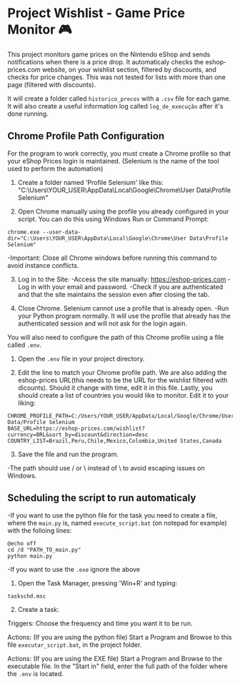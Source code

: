 # Project Wishlist - Game Price Monitor 🎮

This project monitors game prices on the Nintendo eShop and sends notifications when there is a price drop. It automaticaly checks the eshop-prices.com website, on your wishlist section, filtered by discounts, and checks for price changes. This was not tested for lists with more than one page (filtered with discounts).

It will create a folder called `historico_precos` with a `.csv` file for each game. It will also create a useful information log called `log_de_execução` after it's done running.

## Chrome Profile Path Configuration

For the program to work correctly, you must create a Chrome profile so that your eShop Prices login is maintained. (Selenium is the name of the tool used to perform the automation)

1. Create a folder named 'Profile Selenium' like this: "C:\Users\YOUR_USER\AppData\Local\Google\Chrome\User Data\Profile Selenium"

2. Open Chrome manually using the profile you already configured in your script. You can do this using Windows Run or Command Prompt:
```
chrome.exe --user-data-dir="C:\Users\YOUR_USER\AppData\Local\Google\Chrome\User Data\Profile Selenium"
```
-Important: Close all Chrome windows before running this command to avoid instance conflicts.

3. Log in to the Site:
-Access the site manually: https://eshop-prices.com
-Log in with your email and password.
-Check if you are authenticated and that the site maintains the session even after closing the tab.

4. Close Chrome. Selenium cannot use a profile that is already open.
-Run your Python program normally. It will use the profile that already has the authenticated session and will not ask for the login again.

You will also need to configure the path of this Chrome profile using a file called `.env`.

1. Open the `.env` file in your project directory.

2. Edit the line to match your Chrome profile path. We are also adding the eshop-prices URL(this needs to be the URL for the wishlist filtered with dicounts). Should it change with time, edit it in this file. Lastly, you should create a list of countries you would like to monitor. Edit it to your liking:
```env
CHROME_PROFILE_PATH=C:/Users/YOUR_USER/AppData/Local/Google/Chrome/User Data/Profile Selenium
BASE_URL=https://eshop-prices.com/wishlist?currency=BRL&sort_by=discount&direction=desc
COUNTRY_LIST=Brazil,Peru,Chile,Mexico,Colombia,United States,Canada
```

3. Save the file and run the program.

-The path should use / or \\ instead of \ to avoid escaping issues on Windows.

## Scheduling the script to run automaticaly

-If you want to use the python file for the task you need to create a file, where the `main.py` is, named `execute_script.bat` (on notepad for example) with the folloing lines:

```
@echo off
cd /d "PATH_TO_main.py"
python main.py
```

-If you want to use the `.exe` ignore the above

1. Open the Task Manager, pressing 'Win+R' and typing:

```
taskschd.msc
```

2. Create a task:

Triggers: Choose the frequency and time you want it to be run.

Actions: (If you are using the python file) Start a Program and Browse to this file `executar_script.bat`, in the project folder.

Actions: (If you are using the EXE file) Start a Program and Browse to the executable file. In the "Start in" field, enter the full path of the folder where the `.env` is located.


